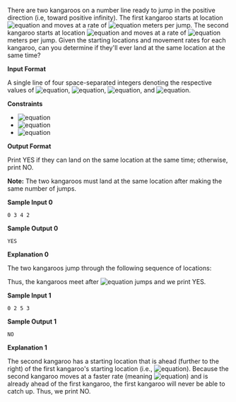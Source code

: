 There are two kangaroos on a number line ready to jump in the positive direction (i.e, toward positive infinity). The first kangaroo starts at location ![equation](http://latex.codecogs.com/svg.latex?\inline&space;x_1) and moves at a rate of ![equation](http://latex.codecogs.com/svg.latex?\inline&space;v_1) meters per jump. The second kangaroo starts at location ![equation](http://latex.codecogs.com/svg.latex?\inline&space;x_2) and moves at a rate of ![equation](http://latex.codecogs.com/svg.latex?\inline&space;v_2) meters per jump. Given the starting locations and movement rates for each kangaroo, can you determine if they'll ever land at the same location at the same time?

__Input Format__

A single line of four space-separated integers denoting the respective values of ![equation](http://latex.codecogs.com/svg.latex?\inline&space;x_1), ![equation](http://latex.codecogs.com/svg.latex?\inline&space;v_1), ![equation](http://latex.codecogs.com/svg.latex?\inline&space;x_2), and ![equation](http://latex.codecogs.com/svg.latex?\inline&space;v_2).

__Constraints__
* ![equation](https://latex.codecogs.com/svg.latex?\inline&space;0\leq&space;x_1&space;<&space;x_2&space;\leq&space;10000)
* ![equation](https://latex.codecogs.com/svg.latex?\inline&space;1&space;\le&space;v_1&space;\le&space;10000)
* ![equation](https://latex.codecogs.com/svg.latex?\inline&space;1&space;\le&space;v_2&space;\le&space;10000)

__Output Format__

Print YES if they can land on the same location at the same time; otherwise, print NO.

__Note:__ The two kangaroos must land at the same location after making the same number of jumps.

__Sample Input 0__
```commandline
0 3 4 2
```
__Sample Output 0__
```commandline
YES
```
__Explanation 0__

The two kangaroos jump through the following sequence of locations:

Thus, the kangaroos meet after ![equation](http://latex.codecogs.com/svg.latex?\inline&space;4) jumps and we print YES.

__Sample Input 1__
```commandline
0 2 5 3
```
__Sample Output 1__
```commandline
NO
```
__Explanation 1__

The second kangaroo has a starting location that is ahead (further to the right) of the first kangaroo's starting location (i.e., ![equation](https://latex.codecogs.com/svg.latex?\inline&space;x_2&space;>&space;x_1)). Because the second kangaroo moves at a faster rate (meaning ![equation](https://latex.codecogs.com/svg.latex?\inline&space;v_2&space;>&space;v_1)) and is already ahead of the first kangaroo, the first kangaroo will never be able to catch up. Thus, we print NO.